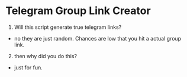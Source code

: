 # Telegram Group Link Creator
1. Will this script generate true telegram links?
- no they are just random. Chances are low that you hit a actual group link.
2. then why did you do this?
- just for fun.

